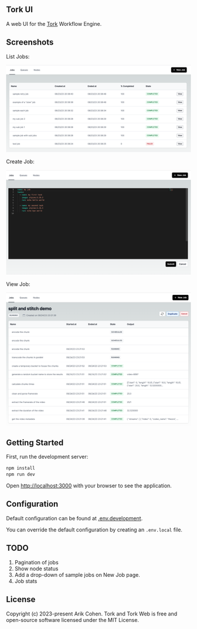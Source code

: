 ## Tork UI

A web UI for the [Tork](https://github.com/runabol/tork) Workflow Engine.

## Screenshots

List Jobs:

![jobs](screenshots/jobs.png "Jobs")

Create Job:

![create job](screenshots/create-job.png "Create Job")

View Job:

![view job](screenshots/view-job-v5.png "View Job")

## Getting Started

First, run the development server:

```bash
npm install
npm run dev
```

Open [http://localhost:3000](http://localhost:3000) with your browser to see the application.

## Configuration

Default configuration can be found at [.env.development](.env.development).

You can override the default configuration by creating an `.env.local` file.

## TODO

1. Pagination of jobs
2. Show node status
3. Add a drop-down of sample jobs on New Job page.
4. Job stats

## License

Copyright (c) 2023-present Arik Cohen. Tork and Tork Web is free and open-source software licensed under the MIT License.
